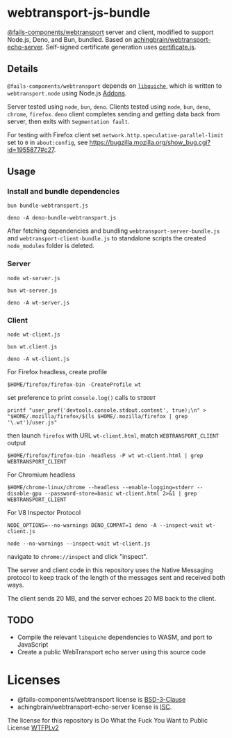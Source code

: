 # webtransport-js-bundle

[@fails-components/webtransport](https://github.com/fails-components/webtransport)
server and client, modified to support Node.js, Deno, and Bun, bundled. Based on [achingbrain/webtransport-echo-server](https://github.com/achingbrain/webtransport-echo-server).
Self-signed certificate generation uses [certificate.js](https://github.com/achingbrain/webtransport-echo-server/blob/main/certificate.js).

## Details

`@fails-components/webtransport` depends on [`libquiche`](https://github.com/google/quiche), which is written to `webtransport.node`
using Node.js [Addons](https://nodejs.org/api/addons.html). 

Server tested using `node`, `bun`, `deno`. Clients tested using `node`, `bun`, `deno`, `chrome`, `firefox`. `deno` client completes sending and getting data back from server, then exits with `Segmentation fault`. 

For testing with Firefox client set `network.http.speculative-parallel-limit` set to `0` in `about:config`, see https://bugzilla.mozilla.org/show_bug.cgi?id=1955877#c27.


## Usage

### Install and bundle dependencies

```
bun bundle-webtransport.js
```

```
deno -A deno-bundle-webtransport.js
```

After fetching dependencies and bundling `webtransport-server-bundle.js`
and `webtransport-client-bundle.js` to standalone scripts the created `node_modules` folder is
deleted.

### Server

```
node wt-server.js
```

```
bun wt-server.js 
```

```
deno -A wt-server.js 
```

### Client

```
node wt-client.js
```

```
bun wt.client.js 
```

```
deno -A wt-client.js
```

For Firefox headless, create profile
```
$HOME/firefox/firefox-bin -CreateProfile wt
```

set preference to print `console.log()` calls to `STDOUT`

```
printf "user_pref('devtools.console.stdout.content', true);\n" > "$HOME/.mozilla/firefox/$(ls $HOME/.mozilla/firefox | grep '\.wt')/user.js"
```

then launch `firefox` with URL `wt-client.html`, match `WEBTRANSPORT_CLIENT` output

```
$HOME/firefox/firefox-bin -headless -P wt wt-client.html | grep WEBTRANSPORT_CLIENT
```

For Chromium headless

```
$HOME/chrome-linux/chrome --headless --enable-logging=stderr --disable-gpu --password-store=basic wt-client.html 2>&1 | grep WEBTRANSPORT_CLIENT
```

For V8 Inspector Protocol

```
NODE_OPTIONS=--no-warnings DENO_COMPAT=1 deno -A --inspect-wait wt-client.js
```

```
node --no-warnings --inspect-wait wt-client.js
```

navigate to `chrome://inspect` and click "inspect".

The server and client code in this repository uses the Native Messaging 
protocol to keep track of the length of the messages sent and received both ways.

The client sends 20 MB, and the server echoes 20 MB back to the client.

## TODO

- Compile the relevant `libquiche` dependencies to WASM, and port to JavaScript
- Create a public WebTransport echo server using this source code

# Licenses

- @fails-components/webtransport license is [BSD-3-Clause](https://github.com/guest271314/webtransport-1/blob/master/package.json#L13C15-L13C27)
- achingbrain/webtransport-echo-server
license is [ISC](https://github.com/achingbrain/webtransport-echo-server/blob/main/package.json#L11).

The license for this repository is Do What the Fuck You Want to Public License [WTFPLv2](http://www.wtfpl.net/about/)

